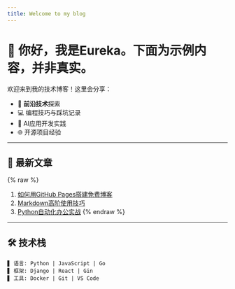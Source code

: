 ```yaml
---
title: Welcome to my blog
---
```


# 👋 你好，我是Eureka。下面为示例内容，并非真实。

欢迎来到我的技术博客！这里会分享：
- 🚀 **前沿技术**探索
- 💻 编程技巧与踩坑记录
- 🤖 AI应用开发实践
- 🌐 开源项目经验

---

## 📌 最新文章
{% raw %}
1. [如何用GitHub Pages搭建免费博客](/_posts/2024-02-20-build-blog.md)
2. [Markdown高阶使用技巧](/_posts/2024-02-19-markdown-tips.md)
3. [Python自动化办公实战](/_posts/2024-02-18-python-automation.md)
{% endraw %}

---

## 🛠️ 技术栈
```tech-stack
▋ 语言: Python | JavaScript | Go
▋ 框架: Django | React | Gin
▋ 工具: Docker | Git | VS Code

